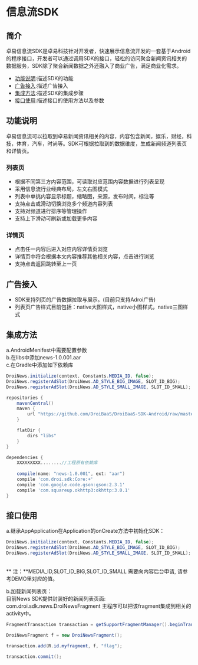 # 信息流SDK
##  简介
卓易信息流SDK是卓易科技针对开发者，快速展示信息流开发的一套基于Android的程序接口，开发者可以通过调用SDK的接口，轻松的访问聚合新闻资讯相关的数据服务，SDK除了聚合新闻数据之外还融入了商业广告，满足商业化需求。

* [功能说明](#FunctionDec):描述SDK的功能
* [广告接入](#Ad):描述广告接入
* [集成方法](#Integration):描述SDK的集成步骤
* [接口使用](#Interface):描述接口的使用方法以及参数

## <a id="FunctionDec"></a>功能说明
卓易信息流可以拉取到卓易新闻资讯相关的内容，内容包含新闻，娱乐，财经，科技，体育，汽车，时尚等。SDK可根据拉取到的数据维度，生成新闻频道列表页和详情页。

### 列表页
* 根据不同第三方内容范围，可读取对应范围内容数据进行列表呈现
* 采用信息流行业经典布局，左文右图模式
* 列表中单挑内容显示标题，缩略图，来源，发布时间，标注等
* 支持点击或滑动切换浏览多个频道内容列表
* 支持对频道进行排序等管理操作
* 支持上下滑动可刷新或加载更多内容

  
### 详情页
* 点击任一内容后进入对应内容详情页浏览
* 详情页中将会根据本文内容推荐其他相关内容，点击进行浏览
* 支持点击返回跳转至上一页


## <a id="Ad"></a>广告接入
* SDK支持列页的广告数据拉取与展示。(目前只支持Adroi广告)
* 列表页广告样式目前包括：native大图样式，native小图样式，native三图样式

## <a id="Integration"></a>集成方法
a.AndroidMenifest中需要配置参数    
b.在libs中添加news-1.0.001.aar</br>
c.在Gradle中添加如下依赖库</br>
``` java 
DroiNews.initialize(context, Constants.MEDIA_ID, false);
DroiNews.registerAdSlot(DroiNews.AD_STYLE_BIG_IMAGE, SLOT_ID_BIG);
DroiNews.registerAdSlot(DroiNews.AD_STYLE_SMALL_IMAGE, SLOT_ID_SMALL);
```
``` groovy
repositories {
    mavenCentral()
    maven {
        url "https://github.com/DroiBaaS/DroiBaaS-SDK-Android/raw/master/"
    }

    flatDir {
        dirs "libs"
    }
}

dependencies {
    XXXXXXXXX........//工程原有依赖库
    
    compile(name: "news-1.0.001", ext: "aar")
    compile 'com.droi.sdk:Core:+'
    compile 'com.google.code.gson:gson:2.3.1'
    compile 'com.squareup.okhttp3:okhttp:3.0.1'
}
```
## <a id="Interface"></a>接口使用
a.继承AppApplication在Application的onCreate方法中初始化SDK：
``` java 
DroiNews.initialize(context, Constants.MEDIA_ID, false);
DroiNews.registerAdSlot(DroiNews.AD_STYLE_BIG_IMAGE, SLOT_ID_BIG);
DroiNews.registerAdSlot(DroiNews.AD_STYLE_SMALL_IMAGE, SLOT_ID_SMALL);
```
</br>
** 注：**MEDIA_ID,SLOT_ID_BIG,SLOT_ID_SMALL 需要向内容后台申请, 请参考DEMO里对应的值。

b.加载新闻列表页：</br>
目前News SDK提供封装好的新闻列表页面: 
com.droi.sdk.news.DroiNewsFragment
主程序可以把该fragment集成到相关的activity中。
``` java
FragmentTransaction transaction = getSupportFragmentManager().beginTransaction();

DroiNewsFragment f = new DroiNewsFragment();

transaction.add(R.id.myfragment, f, "flag");

transaction.commit();
```
 
